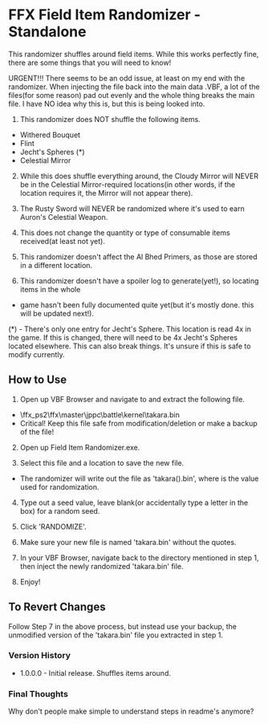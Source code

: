 # FFX Field Item Randomizer - Standalone

This randomizer shuffles around field items.
While this works perfectly fine, there are some things that you will need to know!

URGENT!!! 
There seems to be an odd issue, at least on my end with the randomizer. When injecting the file back into the main data .VBF, a lot of the files(for some reason) pad out evenly and the whole thing breaks the main file. I have NO idea why this is, but this is being looked into.

1. This randomizer does NOT shuffle the following items.
 - Withered Bouquet
 - Flint
 - Jecht's Spheres (*)
 - Celestial Mirror

2. While this does shuffle everything around, the Cloudy Mirror will NEVER be in
   the Celestial Mirror-required locations(in other words, if the location requires
   it, the Mirror will not appear there).

3. The Rusty Sword will NEVER be randomized where it's used to earn Auron's Celestial Weapon.

4. This does not change the quantity or type of consumable items received(at least not yet).

5. This randomizer doesn't affect the Al Bhed Primers, as those are stored in a different location.

6. This randomizer doesn't have a spoiler log to generate(yet!), so locating items in the whole
 - game hasn't been fully documented quite yet(but it's mostly done. this will be updated next!).


(*) - There's only one entry for Jecht's Sphere. This location is read 4x in the game.
    If this is changed, there will need to be 4x Jecht's Spheres located elsewhere.
    This can also break things. It's unsure if this is safe to modify currently.


## How to Use

1. Open up VBF Browser and navigate to and extract the following file.
 - \ffx_ps2\ffx\master\jppc\battle\kernel\takara.bin
 - Critical! Keep this file safe from modification/deletion or make a backup of the file!

2. Open up Field Item Randomizer.exe.

3. Select this file and a location to save the new file.
 - The randomizer will write out the file as 'takara(<seed>).bin', where <seed> is the
   value used for randomization.

4. Type out a seed value, leave blank(or accidentally type a letter in the box) for a random seed.

5. Click 'RANDOMIZE'.

6. Make sure your new file is named 'takara.bin' without the quotes.

7. In your VBF Browser, navigate back to the directory mentioned in step 1, then inject the newly randomized 'takara.bin' file.

8. Enjoy!


## To Revert Changes

Follow Step 7 in the above process, but instead use your backup, the unmodified version of the 'takara.bin' file you extracted in step 1.


### Version History

 - 1.0.0.0 - Initial release. Shuffles items around.


### Final Thoughts

Why don't people make simple to understand steps in readme's anymore?
